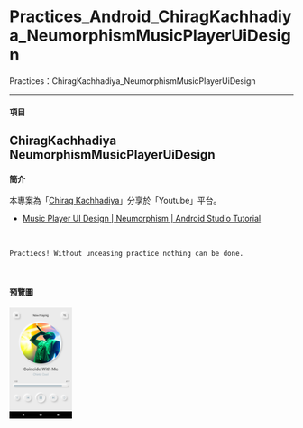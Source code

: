 # Practices_Android_ChiragKachhadiya_NeumorphismMusicPlayerUiDesign
Practices：ChiragKachhadiya_NeumorphismMusicPlayerUiDesign

***
#### 項目 ####

ChiragKachhadiya NeumorphismMusicPlayerUiDesign
---

#### 簡介 ####

本專案為「[Chirag Kachhadiya](https://www.youtube.com/channel/UCmL5TAblHHgh1xhabmPjYgw)」分享於「Youtube」平台。

- [Music Player UI Design | Neumorphism | Android Studio Tutorial](https://www.youtube.com/watch?v=jkOvp3yCfuM&t=283s)


<br>

```
Practiecs! Without unceasing practice nothing can be done.
```

<br>

#### 預覽圖 ####

<img src="./previews/musicplayeruidesign.png" alt="videomeeting" title="preview" width="22%" align="left" />

